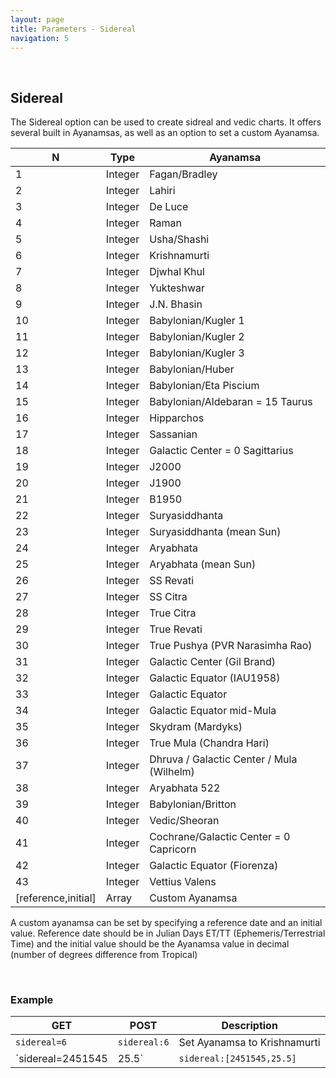 ```yaml
---
layout: page
title: Parameters - Sidereal
navigation: 5
---
```


<style>
	.inner a {
		color: royalblue;
		font-weight: bold;
	}
	.inner code {
		font-size: 100%;
	}
	.navigation li {
		padding: 0.3vh;
	}
	.sidebar {
		min-width: 300px;
	}
	.sidebar .sidebar-main {
	    height: calc(100% - 50px);
	    overflow-y: auto;
	}
	@media (max-width: 745px) {
		.sidebar .sidebar-main {
		    height: calc(100% - 320px);
		}
	}
</style>

<br>

## Sidereal

The Sidereal option can be used to create sidreal and vedic charts. It offers several built in Ayanamsas, as well as an option to set a custom Ayanamsa.

| N | Type | Ayanamsa |
|---|---|---|
| 1 | Integer | Fagan/Bradley |
| 2 | Integer | Lahiri |
| 3 | Integer | De Luce |
| 4 | Integer | Raman |
| 5 | Integer | Usha/Shashi |
| 6 | Integer | Krishnamurti |
| 7 | Integer | Djwhal Khul |
| 8 | Integer | Yukteshwar |
| 9 | Integer | J.N. Bhasin |
| 10 | Integer | Babylonian/Kugler 1 |
| 11 | Integer | Babylonian/Kugler 2 |
| 12 | Integer | Babylonian/Kugler 3 |
| 13 | Integer | Babylonian/Huber |
| 14 | Integer | Babylonian/Eta Piscium |
| 15 | Integer | Babylonian/Aldebaran = 15 Taurus |
| 16 | Integer | Hipparchos |
| 17 | Integer | Sassanian |
| 18 | Integer | Galactic Center = 0 Sagittarius |
| 19 | Integer | J2000 |
| 20 | Integer | J1900 |
| 21 | Integer | B1950 |
| 22 | Integer | Suryasiddhanta |
| 23 | Integer | Suryasiddhanta (mean Sun) |
| 24 | Integer | Aryabhata |
| 25 | Integer | Aryabhata (mean Sun) |
| 26 | Integer | SS Revati |
| 27 | Integer | SS Citra |
| 28 | Integer | True Citra |
| 29 | Integer | True Revati |
| 30 | Integer | True Pushya (PVR Narasimha Rao) |
| 31 | Integer | Galactic Center (Gil Brand) |
| 32 | Integer | Galactic Equator (IAU1958) |
| 33 | Integer | Galactic Equator |
| 34 | Integer | Galactic Equator mid-Mula |
| 35 | Integer | Skydram (Mardyks) |
| 36 | Integer | True Mula (Chandra Hari) |
| 37 | Integer | Dhruva / Galactic Center / Mula (Wilhelm) |
| 38 | Integer | Aryabhata 522 |
| 39 | Integer | Babylonian/Britton |
| 40 | Integer | Vedic/Sheoran |
| 41 | Integer | Cochrane/Galactic Center = 0 Capricorn |
| 42 | Integer | Galactic Equator (Fiorenza) |
| 43 | Integer | Vettius Valens |
| [reference,initial] | Array | Custom Ayanamsa |

A custom ayanamsa can be set by specifying a reference date and an initial value. Reference date should be in Julian Days ET/TT (Ephemeris/Terrestrial Time) and the initial value should be the Ayanamsa value in decimal (number of degrees difference from Tropical)

<br>

### Example

|GET|POST|Description|
|---|---|---|
|`sidereal=6`|`sidereal:6`|Set Ayanamsa to Krishnamurti|
|`sidereal=2451545|25.5`|`sidereal:[2451545,25.5]`|Set Ayanamsa to 25.5 (25 deg 30 min) degrees at julian day 2451545 (J2000 / noon of January 1st, 2000)|

<br><br><br>